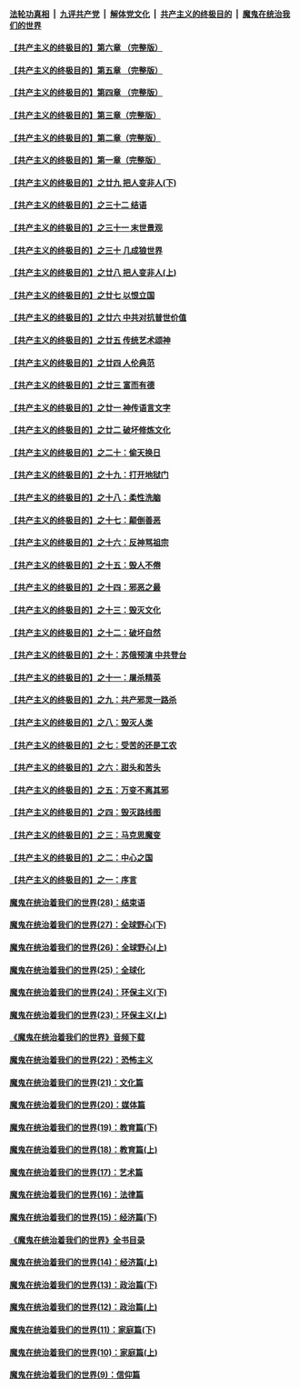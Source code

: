 ####  [法轮功真相](../../../../basic/blob/master/README.md?t=04221831) &nbsp;|&nbsp; [九评共产党](../../../../9ping.md/blob/master/README.md?t=04221831) &nbsp;|&nbsp; [解体党文化](../../../../jtdwh.md/blob/master/README.md?t=04221831)  &nbsp;|&nbsp; [共产主义的终极目的](../../../../gczydzjmd.md/blob/master/README.md?t=04221831) &nbsp;|&nbsp; [魔鬼在统治我们的世界](../../../../mgztzwmdsj.md/blob/master/README.md?t=04221831) 

#### [【共产主义的终极目的】第六章 （完整版）](../pages/nsc422/n11428913.md?t=04221831) 

#### [【共产主义的终极目的】第五章 （完整版）](../pages/nsc422/n11428912.md?t=04221831) 

#### [【共产主义的终极目的】第四章 （完整版）](../pages/nsc422/n11428907.md?t=04221831) 

#### [【共产主义的终极目的】第三章（完整版）](../pages/nsc422/n11428848.md?t=04221831) 

#### [【共产主义的终极目的】第二章（完整版）](../pages/nsc422/n11428831.md?t=04221831) 

#### [【共产主义的终极目的】第一章（完整版）](../pages/nsc422/n11417651.md?t=04221831) 

#### [【共产主义的终极目的】之廿九 把人变非人(下)](../pages/nsc422/n11344140.md?t=04221831) 

#### [【共产主义的终极目的】之三十二 结语](../pages/nsc422/n11360535.md?t=04221831) 

#### [【共产主义的终极目的】之三十一 末世景观](../pages/nsc422/n11351129.md?t=04221831) 

#### [【共产主义的终极目的】之三十 几成狼世界](../pages/nsc422/n11348280.md?t=04221831) 

#### [【共产主义的终极目的】之廿八 把人变非人(上)](../pages/nsc422/n11340492.md?t=04221831) 

#### [【共产主义的终极目的】之廿七 以恨立国](../pages/nsc422/n11336944.md?t=04221831) 

#### [【共产主义的终极目的】之廿六 中共对抗普世价值](../pages/nsc422/n11324785.md?t=04221831) 

#### [【共产主义的终极目的】之廿五 传统艺术颂神](../pages/nsc422/n11296396.md?t=04221831) 

#### [【共产主义的终极目的】之廿四 人伦典范](../pages/nsc422/n11296397.md?t=04221831) 

#### [【共产主义的终极目的】之廿三 富而有德](../pages/nsc422/n11283598.md?t=04221831) 

#### [【共产主义的终极目的】之廿一 神传语言文字](../pages/nsc422/n11263265.md?t=04221831) 

#### [【共产主义的终极目的】之廿二 破坏修炼文化](../pages/nsc422/n11245728.md?t=04221831) 

#### [【共产主义的终极目的】之二十：偷天换日](../pages/nsc422/n11238846.md?t=04221831) 

#### [【共产主义的终极目的】之十九：打开地狱门](../pages/nsc422/n11206376.md?t=04221831) 

#### [【共产主义的终极目的】之十八：柔性洗脑](../pages/nsc422/n11199994.md?t=04221831) 

#### [【共产主义的终极目的】之十七：颠倒善恶](../pages/nsc422/n11179782.md?t=04221831) 

#### [【共产主义的终极目的】之十六：反神骂祖宗](../pages/nsc422/n11166798.md?t=04221831) 

#### [【共产主义的终极目的】之十五：毁人不倦](../pages/nsc422/n11166792.md?t=04221831) 

#### [【共产主义的终极目的】之十四：邪恶之最](../pages/nsc422/n11150249.md?t=04221831) 

#### [【共产主义的终极目的】之十三：毁灭文化](../pages/nsc422/n11135227.md?t=04221831) 

#### [【共产主义的终极目的】之十二：破坏自然](../pages/nsc422/n11135214.md?t=04221831) 

#### [【共产主义的终极目的】之十：苏俄预演 中共登台](../pages/nsc422/n11118424.md?t=04221831) 

#### [【共产主义的终极目的】之十一：屠杀精英](../pages/nsc422/n11118442.md?t=04221831) 

#### [【共产主义的终极目的】之九：共产邪灵一路杀](../pages/nsc422/n11114139.md?t=04221831) 

#### [【共产主义的终极目的】之八：毁灭人类](../pages/nsc422/n11108503.md?t=04221831) 

#### [【共产主义的终极目的】之七：受苦的还是工农](../pages/nsc422/n11101809.md?t=04221831) 

#### [【共产主义的终极目的】之六：甜头和苦头](../pages/nsc422/n11096971.md?t=04221831) 

#### [【共产主义的终极目的】之五：万变不离其邪](../pages/nsc422/n11091285.md?t=04221831) 

#### [【共产主义的终极目的】之四：毁灭路线图](../pages/nsc422/n11086284.md?t=04221831) 

#### [【共产主义的终极目的】之三：马克思魔变](../pages/nsc422/n11061941.md?t=04221831) 

#### [【共产主义的终极目的】之二：中心之国](../pages/nsc422/n11047728.md?t=04221831) 

#### [【共产主义的终极目的】之一：序言](../pages/nsc422/n11086077.md?t=04221831) 

#### [魔鬼在统治着我们的世界(28)：结束语](../pages/nsc422/n10936246.md?t=04221831) 

#### [魔鬼在统治着我们的世界(27)：全球野心(下)](../pages/nsc422/n10928319.md?t=04221831) 

#### [魔鬼在统治着我们的世界(26)：全球野心(上)](../pages/nsc422/n10900318.md?t=04221831) 

#### [魔鬼在统治着我们的世界(25)：全球化](../pages/nsc422/n10788205.md?t=04221831) 

#### [魔鬼在统治着我们的世界(24)：环保主义(下)](../pages/nsc422/n10695307.md?t=04221831) 

#### [魔鬼在统治着我们的世界(23)：环保主义(上)](../pages/nsc422/n10688613.md?t=04221831) 

#### [《魔鬼在统治着我们的世界》音频下载](../pages/nsc422/n10635553.md?t=04221831) 

#### [魔鬼在统治着我们的世界(22)：恐怖主义](../pages/nsc422/n10614727.md?t=04221831) 

#### [魔鬼在统治着我们的世界(21)：文化篇](../pages/nsc422/n10597706.md?t=04221831) 

#### [魔鬼在统治着我们的世界(20)：媒体篇](../pages/nsc422/n10586579.md?t=04221831) 

#### [魔鬼在统治着我们的世界(19)：教育篇(下)](../pages/nsc422/n10564808.md?t=04221831) 

#### [魔鬼在统治着我们的世界(18)：教育篇(上)](../pages/nsc422/n10526970.md?t=04221831) 

#### [魔鬼在统治着我们的世界(17)：艺术篇](../pages/nsc422/n10499093.md?t=04221831) 

#### [魔鬼在统治着我们的世界(16)：法律篇](../pages/nsc422/n10485969.md?t=04221831) 

#### [魔鬼在统治着我们的世界(15)：经济篇(下)](../pages/nsc422/n10469975.md?t=04221831) 

#### [《魔鬼在统治着我们的世界》全书目录](../pages/nsc422/n10464261.md?t=04221831) 

#### [魔鬼在统治着我们的世界(14)：经济篇(上)](../pages/nsc422/n10457370.md?t=04221831) 

#### [魔鬼在统治着我们的世界(13)：政治篇(下)](../pages/nsc422/n10448270.md?t=04221831) 

#### [魔鬼在统治着我们的世界(12)：政治篇(上)](../pages/nsc422/n10444576.md?t=04221831) 

#### [魔鬼在统治着我们的世界(11)：家庭篇(下)](../pages/nsc422/n10440961.md?t=04221831) 

#### [魔鬼在统治着我们的世界(10)：家庭篇(上)](../pages/nsc422/n10435448.md?t=04221831) 

#### [魔鬼在统治着我们的世界(9)：信仰篇](../pages/nsc422/n10432159.md?t=04221831) 

